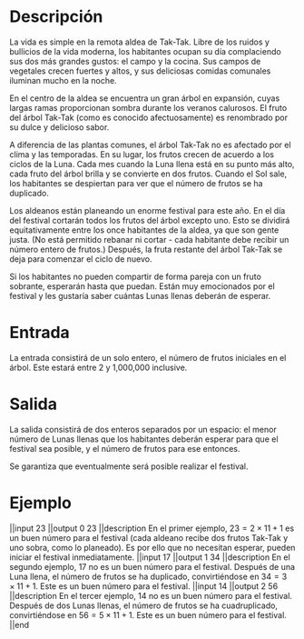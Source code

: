 # Descripción

La vida es simple en la remota aldea de Tak-Tak. Libre de los ruidos y bullicios de la vida moderna, los habitantes ocupan su día complaciendo sus dos más grandes gustos: el campo y la cocina. Sus campos de vegetales crecen fuertes y altos, y sus deliciosas comidas comunales iluminan mucho en la noche.

En el centro de la aldea se encuentra un gran árbol en expansión, cuyas largas ramas proporcionan sombra durante los veranos calurosos. El fruto del árbol Tak-Tak (como es conocido afectuosamente) es renombrado por su dulce y delicioso sabor.

A diferencia de las plantas comunes, el árbol Tak-Tak no es afectado por el clima y las temporadas. En su lugar, los frutos crecen de acuerdo a los ciclos de la Luna. Cada mes cuando la Luna llena está en su punto más alto, cada fruto del árbol brilla y se convierte en dos frutos. Cuando el Sol sale, los habitantes se despiertan para ver que el número de frutos se ha duplicado.

Los aldeanos están planeando un enorme festival para este año. En el día del festival cortarán todos los frutos del árbol excepto uno. Esto se dividirá equitativamente entre los once habitantes de la aldea, 
ya que son gente justa. (No está permitido rebanar ni cortar - cada habitante debe recibir un número entero de frutos.) Después, la fruta restante del árbol Tak-Tak se deja para comenzar el ciclo de nuevo.

Si los habitantes no pueden compartir de forma pareja con un fruto sobrante, esperarán hasta que puedan. Están muy emocionados por el festival y les gustaría saber cuántas Lunas llenas deberán de esperar.

# Entrada

La entrada consistirá de un solo entero, el número de frutos iniciales en el árbol. Este estará entre 2 y 1,000,000 inclusive.

# Salida

La salida consistirá de dos enteros separados por un espacio: el menor número de Lunas llenas que los habitantes deberán esperar para que el festival sea posible, y el número de frutos para ese entonces.

Se garantiza que eventualmente será posible realizar el festival.

# Ejemplo

||input
23
||output
0 23
||description
En el primer ejemplo, $23=2\times11+1$ es un buen número para el festival (cada aldeano recibe dos frutos Tak-Tak y uno sobra, como lo planeado). Es por ello que no necesitan esperar, pueden iniciar el festival inmediatamente.
||input
17
||output
1 34
||description
En el segundo ejemplo, 17 no es un buen número para el festival. Después de una Luna llena, el número de frutos se ha duplicado, convirtiéndose en $34=3\times11+1$. Este es un buen número para el festival.
||input
14
||output
2 56
||description
En el tercer ejemplo, 14 no es un buen número para el festival. Después de dos Lunas llenas, el número de frutos se ha cuadruplicado, convirtiéndose en $56=5 \times 11+1$. Este es un buen número para el festival.
||end
